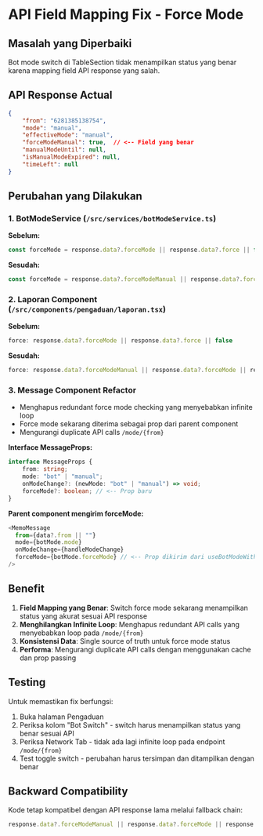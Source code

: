 # API Field Mapping Fix - Force Mode

## Masalah yang Diperbaiki

Bot mode switch di TableSection tidak menampilkan status yang benar karena mapping field API response yang salah.

## API Response Actual

```json
{
    "from": "6281385138754",
    "mode": "manual",
    "effectiveMode": "manual",
    "forceModeManual": true,  // <-- Field yang benar
    "manualModeUntil": null,
    "isManualModeExpired": null,
    "timeLeft": null
}
```

## Perubahan yang Dilakukan

### 1. BotModeService (`/src/services/botModeService.ts`)

**Sebelum:**
```typescript
const forceMode = response.data?.forceMode || response.data?.force || false;
```

**Sesudah:**
```typescript
const forceMode = response.data?.forceModeManual || response.data?.forceMode || response.data?.force || false;
```

### 2. Laporan Component (`/src/components/pengaduan/laporan.tsx`)

**Sebelum:**
```typescript
force: response.data?.forceMode || response.data?.force || false 
```

**Sesudah:**
```typescript
force: response.data?.forceModeManual || response.data?.forceMode || response.data?.force || false 
```

### 3. Message Component Refactor

- Menghapus redundant force mode checking yang menyebabkan infinite loop
- Force mode sekarang diterima sebagai prop dari parent component
- Mengurangi duplicate API calls `/mode/{from}`

**Interface MessageProps:**
```typescript
interface MessageProps {
    from: string;
    mode: "bot" | "manual";
    onModeChange?: (newMode: "bot" | "manual") => void;
    forceMode?: boolean; // <-- Prop baru
}
```

**Parent component mengirim forceMode:**
```typescript
<MemoMessage 
  from={data?.from || ""} 
  mode={botMode.mode} 
  onModeChange={handleModeChange}
  forceMode={botMode.forceMode} // <-- Prop dikirim dari useBotModeWithTab
/>
```

## Benefit

1. **Field Mapping yang Benar**: Switch force mode sekarang menampilkan status yang akurat sesuai API response
2. **Menghilangkan Infinite Loop**: Menghapus redundant API calls yang menyebabkan loop pada `/mode/{from}`
3. **Konsistensi Data**: Single source of truth untuk force mode status
4. **Performa**: Mengurangi duplicate API calls dengan menggunakan cache dan prop passing

## Testing

Untuk memastikan fix berfungsi:

1. Buka halaman Pengaduan
2. Periksa kolom "Bot Switch" - switch harus menampilkan status yang benar sesuai API
3. Periksa Network Tab - tidak ada lagi infinite loop pada endpoint `/mode/{from}`
4. Test toggle switch - perubahan harus tersimpan dan ditampilkan dengan benar

## Backward Compatibility

Kode tetap kompatibel dengan API response lama melalui fallback chain:
```typescript
response.data?.forceModeManual || response.data?.forceMode || response.data?.force || false
```
